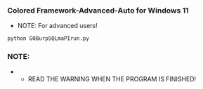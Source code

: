 ### Colored Framework-Advanced-Auto for Windows 11 
- NOTE: For advanced users!
```python
python G0BurpSQLmaPIrun.py
```
### NOTE: 
- - READ THE WARNING WHEN THE PROGRAM IS FINISHED!
